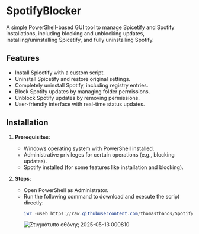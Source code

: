 # SpotifyBlocker

A simple PowerShell-based GUI tool to manage Spicetify and Spotify installations, including blocking and unblocking updates, installing/uninstalling Spicetify, and fully uninstalling Spotify.

## Features
- Install Spicetify with a custom script.
- Uninstall Spicetify and restore original settings.
- Completely uninstall Spotify, including registry entries.
- Block Spotify updates by managing folder permissions.
- Unblock Spotify updates by removing permissions.
- User-friendly interface with real-time status updates.

## Installation

1. **Prerequisites**:
   - Windows operating system with PowerShell installed.
   - Administrative privileges for certain operations (e.g., blocking updates).
   - Spotify installed (for some features like installation and blocking).

2. **Steps**:
   - Open PowerShell as Administrator.
   - Run the following command to download and execute the script directly:
     ```powershell
     iwr -useb https://raw.githubusercontent.com/thomasthanos/SpotifyBlocker/refs/heads/main/spotify.ps1 | iex
     ```
     ![Στιγμιότυπο οθόνης 2025-05-13 000810](https://github.com/user-attachments/assets/0770d58e-3e7a-4137-94c0-27db63a9821c)
